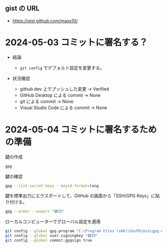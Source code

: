 ## gist の URL 

- https://gist.github.com/mass10/

# 2024-05-03 コミットに署名する？

* 結論
    * `git config` でデフォルト設定を変更する。

* 状況確認
    * github.dev 上でプッシュした変更 -> Verified
    * GitHub Desktop による commit -> None
    * git による commit -> None
    * Visual Studio Code による commit -> None

# 2024-05-04 コミットに署名するための準備

鍵の作成

```sh
gpg
```

鍵の確認

```sh
gpg --list-secret-keys --keyid-format=long
```

鍵を標準出力にエクスポートして、GitHub の画面から「SSH/GPG Keys」に貼り付ける。

```sh
gpg --armor --export "鍵ID"
```

ローカルコンピューターでグローバル設定を適用

```sh
git config --global gpg.program "C:\Program Files (x86)\GnuPG\bin\gpg.exe"
git config --global user.signingkey "鍵ID"
git config --global commit.gpgsign true
```
